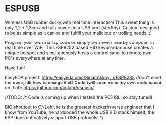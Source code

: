 # ESPUSB
Wireless USB rubber ducky with real time interaction!
This sweet thing is only 1,2 * 1,3cm and fully covers in a USB port (stealthy).
Custom designed to be as simple as it can be and fulfill your malicious or trolling needs. ;)

Program your own startup code or simply pwn every nearby computer in real time over WiFi. This ESP8252 based HID keyboard/mouse creates a unique hotspot and simultaneously hosts a control panel to remote pwn PC's everywhere at any time.


Have fun!

EasyEDA project: https://easyeda.com/SinanAkkoyun/ESP8285 //don't mind the desc, idk how to change it xD
Code (will soon make my own code based on that): https://github.com/cnlohr/espusb/

//TODO:
/*
  Code is coming up when I tested the PCB IRL, so stay tuned!
  
  BIG shoutout to CNLohr, he is the greatest hacker/reverse engineer that I know from YouTube, he hardcoded the whole USB HID stack himself, the ESP does not natively support USB protocols!
*/
